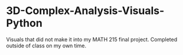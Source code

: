 # 3D-Complex-Analysis-Visuals-Python
Visuals that did not make it into my MATH 215 final project. Completed outside of class on my own time.
